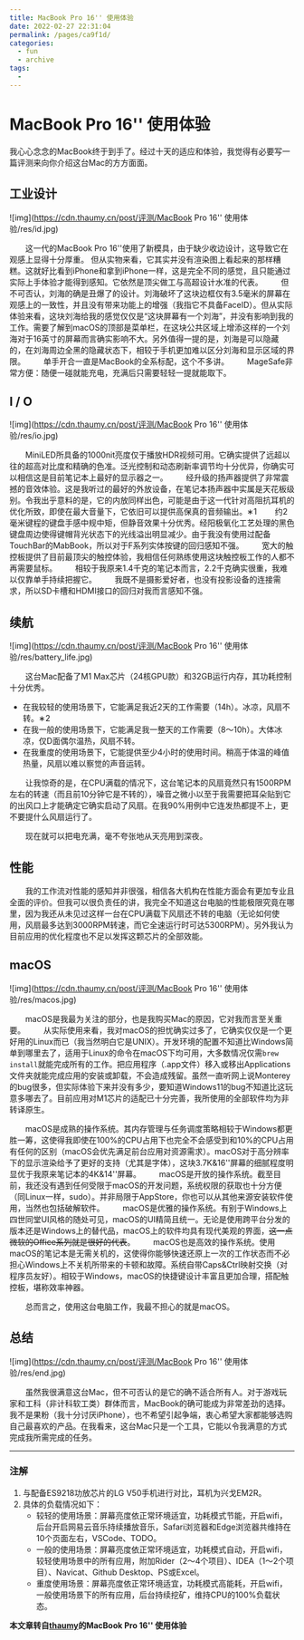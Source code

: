 ```yaml
---
title: MacBook Pro 16'' 使用体验
date: 2022-02-27 22:31:04
permalink: /pages/ca9f1d/
categories:
  - fun
  - archive
tags:
  - 
---
```

# MacBook Pro 16'' 使用体验

我心心念念的MacBook终于到手了。经过十天的适应和体验，我觉得有必要写一篇评测来向你介绍这台Mac的方方面面。

## 工业设计

![img](https://cdn.thaumy.cn/post/评测/MacBook Pro 16'' 使用体验/res/id.jpg)

  这一代的MacBook Pro 16''使用了新模具，由于缺少收边设计，这导致它在观感上显得十分厚重。 但从实物来看，它其实并没有渲染图上看起来的那样糟糕。这就好比看到iPhone和拿到iPhone一样，这是完全不同的感觉，且只能通过实际上手体验才能得到感知。它依然是顶尖做工与高超设计水准的代表。
  但不可否认，刘海的确是丑爆了的设计。刘海破坏了这块边框仅有3.5毫米的屏幕在观感上的一致性，并且没有带来功能上的增强（我指它不具备FaceID）。但从实际体验来看，这块刘海给我的感觉仅仅是“这块屏幕有一个刘海”，并没有影响到我的工作。需要了解到macOS的顶部是菜单栏，在这块公共区域上增添这样的一个刘海对于16英寸的屏幕而言确实影响不大。另外值得一提的是，刘海是可以隐藏的，在刘海周边全黑的隐藏状态下，相较于手机更加难以区分刘海和显示区域的界限。
  单手开合一直是MacBook的全系标配，这个不多讲。
  MageSafe非常方便：随便一碰就能充电，充满后只需要轻轻一提就能取下。

## I / O

![img](https://cdn.thaumy.cn/post/评测/MacBook Pro 16'' 使用体验/res/io.jpg)

  MiniLED所具备的1000nit亮度仅于播放HDR视频可用。它确实提供了远超以往的超高对比度和精确的色准。泛光控制和动态刷新率调节均十分优异，你确实可以相信这是目前笔记本上最好的显示器之一。
  经升级的扬声器提供了非常震撼的音效体验。这是我听过的最好的外放设备，在笔记本扬声器中实属是天花板级别。令我出乎意料的是，它的内放同样出色，可能是由于这一代针对高阻抗耳机的优化所致，即使在最大音量下，它依旧可以提供高保真的音频输出。∗1
  约2毫米键程的键盘手感中规中矩，但静音效果十分优秀。经阳极氧化工艺处理的黑色键盘周边使得键帽背光状态下的光线溢出明显减少。由于我没有使用过配备TouchBar的MabBook，所以对于F系列实体按键的回归感知不强。
  宽大的触控板提供了目前最顶尖的触控体验，我相信任何熟练使用这块触控板工作的人都不再需要鼠标。
  相较于我原来1.4千克的笔记本而言，2.2千克确实很重，我难以仅靠单手持续把握它。
  我既不是摄影爱好者，也没有投影设备的连接需求，所以SD卡槽和HDMI接口的回归对我而言感知不强。

## 续航

![img](https://cdn.thaumy.cn/post/评测/MacBook Pro 16'' 使用体验/res/battery_life.jpg)

  这台Mac配备了M1 Max芯片（24核GPU款）和32GB运行内存，其功耗控制十分优秀。

- 在我较轻的使用场景下，它能满足我近2天的工作需要（14h）。冰凉，风扇不转。∗2
- 在我一般的使用场景下，它能满足我一整天的工作需要（8～10h）。大体冰凉，仅D面偶尔温热，风扇不转。
- 在我重度的使用场景下，它能提供至少4小时的使用时间。稍高于体温的峰值热量，风扇以难以察觉的声音运转。

  让我惊奇的是，在CPU满载的情况下，这台笔记本的风扇竟然只有1500RPM左右的转速（而且前10分钟它是不转的），噪音之微小以至于我需要把耳朵贴到它的出风口上才能确定它确实启动了风扇。在我90%用例中它连发热都提不上，更不要提什么风扇运行了。

  现在就可以把电充满，毫不夸张地从天亮用到深夜。

## 性能

  我的工作流对性能的感知并非很强，相信各大机构在性能方面会有更加专业且全面的评价。但我可以很负责任的讲，我完全不知道这台电脑的性能极限究竟在哪里，因为我还从未见过这样一台在CPU满载下风扇还不转的电脑（无论如何使用，风扇最多达到3000RPM转速，而它全速运行时可达5300RPM）。另外我认为目前应用的优化程度也不足以发挥这颗芯片的全部效能。

## macOS

![img](https://cdn.thaumy.cn/post/评测/MacBook Pro 16'' 使用体验/res/macos.jpg)

  macOS是我最为关注的部分，也是我购买Mac的原因，它对我而言至关重要。
  从实际使用来看，我对macOS的担忧确实过多了，它确实仅仅是一个更好用的Linux而已（我当然明白它是UNIX）。开发环境的配置不知道比Windows简单到哪里去了，适用于Linux的命令在macOS下均可用，大多数情况仅需`brew install`就能完成所有的工作。把应用程序（.app文件）移入或移出Applications文件夹就能完成应用的安装或卸载，不会造成残留。虽然一直听网上说Monterey的bug很多，但实际体验下来并没有多少，要知道Windows11的bug不知道比这玩意多哪去了。目前应用对M1芯片的适配已十分完善，我所使用的全部软件均为非转译原生。

  macOS是成熟的操作系统。其内存管理与任务调度策略相较于Windows都更胜一筹，这使得我即使在100%的CPU占用下也完全不会感受到和10%的CPU占用有任何的区别（macOS会优先满足前台应用对资源需求）。macOS对于高分辨率下的显示渲染给予了更好的支持（尤其是字体），这块3.7K&16''屏幕的细腻程度明显优于我原来笔记本的4K&14''屏幕。
  macOS是开放的操作系统。截至目前，我还没有遇到任何受限于macOS的开发问题，系统权限的获取也十分方便（同Linux一样，sudo）。并非局限于AppStore，你也可以从其他来源安装软件使用，当然也包括破解软件。
  macOS是优雅的操作系统。有别于Windows上四世同堂UI风格的随处可见，macOS的UI精简且统一。无论是使用跨平台分发的版本还是Windows上的替代品，macOS上的软件均具有现代美观的界面，~~这一点微软的Office系列就是很好的代表~~。
  macOS也是高效的操作系统。使用macOS的笔记本是无需关机的，这使得你能够快速还原上一次的工作状态而不必担心Windows上不关机所带来的卡顿和故障。系统自带Caps&Ctrl映射交换（对程序员友好）。相较于Windows，macOS的快捷键设计丰富且更加合理，搭配触控板，堪称效率神器。

  总而言之，使用这台电脑工作，我最不担心的就是macOS。

## 总结

![img](https://cdn.thaumy.cn/post/评测/MacBook Pro 16'' 使用体验/res/end.jpg)

  虽然我很满意这台Mac，但不可否认的是它的确不适合所有人。对于游戏玩家和工科（非计科软工类）群体而言，MacBook的确可能成为非常差劲的选择。我不是果粉（我十分讨厌iPhone），也不希望引起争端，衷心希望大家都能够选购自己最喜欢的产品。在我看来，这台Mac只是一个工具，它能以令我满意的方式完成我所需完成的任务。

------

### 注解

1. 与配备ES9218功放芯片的LG V50手机进行对比，耳机为兴戈EM2R。
2. 具体的负载情况如下：
   - 较轻的使用场景：屏幕亮度依正常环境适宜，功耗模式节能，开启wifi，后台开启网易云音乐持续播放音乐，Safari浏览器和Edge浏览器共维持在10个页面左右，VSCode、TODO。
   - 一般的使用场景：屏幕亮度依正常环境适宜，功耗模式自动，开启wifi，较轻使用场景中的所有应用，附加Rider（2～4个项目）、IDEA（1～2个项目）、Navicat、Github Desktop、PS或Excel。
   - 重度使用场景：屏幕亮度依正常环境适宜，功耗模式高能耗，开启wifi，一般使用场景下的所有应用，后台持续挖矿，维持CPU的100%负载状态。

**本文章转自[thaumy](https://www.thaumy.cn/12456)的MacBook Pro 16'' 使用体验**